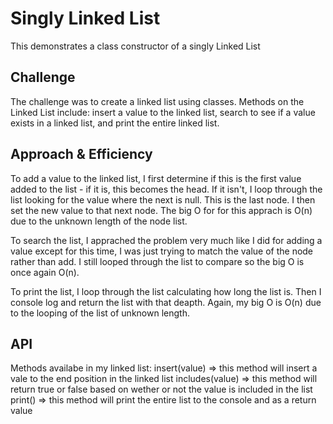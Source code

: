# Singly Linked List
This demonstrates a class constructor of a singly Linked List

## Challenge
The challenge was to create a linked list using classes. Methods on the Linked List include: insert a value to the linked list, search to see if a value exists in a linked list, and print the entire linked list.

## Approach & Efficiency
To add a value to the linked list, I first determine if this is the first value added to the list - if it is, this becomes the head. If it isn't, I loop through the list looking for the value where the next is null. This is the last node. I then set the new value to that next node. The big O for for this apprach is O(n) due to the unknown length of the node list.

To search the list, I apprached the problem very much like I did for adding a value except for this time, I was just trying to match the value of the node rather than add. I still looped through the list to compare so the big O is once again O(n).

To print the list, I loop through the list calculating how long the list is. Then I console log and return the list with that deapth. Again, my big O is O(n) due to the looping of the list of unknown length.

## API
Methods availabe in my linked list:
insert(value) => this method will insert a vale to the end position in the linked list
includes(value) => this method will return true or false based on wether or not the value is included in the list
print() => this method will print the entire list to the console and as a return value 
